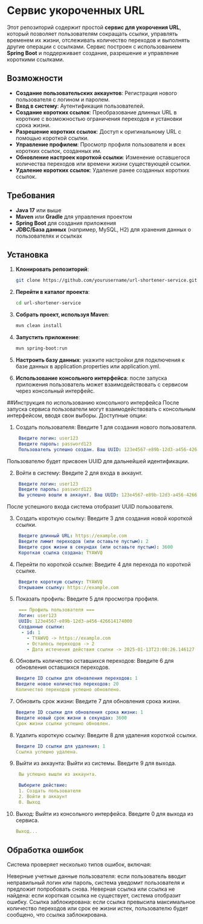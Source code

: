 
# Сервис укороченных URL

Этот репозиторий содержит простой **сервис для укорочения URL**, который позволяет пользователям сокращать ссылки, управлять временем их жизни, отслеживать количество переходов и выполнять другие операции с ссылками. Сервис построен с использованием **Spring Boot** и поддерживает создание, разрешение и управление короткими ссылками.

## Возможности

- **Создание пользовательских аккаунтов**: Регистрация нового пользователя с логином и паролем.
- **Вход в систему**: Аутентификация пользователей.
- **Создание коротких ссылок**: Преобразование длинных URL в короткие с возможностью ограничения переходов и установки срока жизни.
- **Разрешение коротких ссылок**: Доступ к оригинальному URL с помощью короткой ссылки.
- **Управление профилем**: Просмотр профиля пользователя и всех коротких ссылок, созданных им.
- **Обновление настроек короткой ссылки**: Изменение оставшегося количества переходов или времени жизни существующей ссылки.
- **Удаление коротких ссылок**: Удаление ранее созданных коротких ссылок.

## Требования

- **Java 17** или выше
- **Maven** или **Gradle** для управления проектом
- **Spring Boot** для создания приложения
- **JDBC/База данных** (например, MySQL, H2) для хранения данных о пользователях и ссылках

## Установка

1. **Клонировать репозиторий**:
   ```bash
   git clone https://github.com/yourusername/url-shortener-service.git

2. **Перейти в каталог проекта**:
    ```bash
    cd url-shortener-service

3. **Собрать проект, используя Maven**:
    ```bash
    mvn clean install

4. **Запустить приложение**:
    ```bash
    mvn spring-boot:run

5. **Настроить базу данных**:
   укажите настройки для подключения к базе данных в application.properties или application.yml.

6. **Использование консольного интерфейса**:
   после запуска приложения пользователь может взаимодействовать с сервисом через консольный интерфейс.

##Инструкция по использованию консольного интерфейса
После запуска сервиса пользователи могут взаимодействовать с консольным интерфейсом, вводя свои выборы. 
Доступные опции:
  1. Создать пользователя: 
    Введите 1 для создания нового пользователя.
     ```yaml
      Введите логин: user123
      Введите пароль: password123  
      Пользователь успешно создан. Ваш UUID: 123e4567-e89b-12d3-a456-426614174000
   Пользователю будет присвоен UUID для дальнейшей идентификации.

  2. Войти в систему:
    Введите 2 для входа в аккаунт.
     ```yaml
      Введите логин: user123
      Введите пароль: password123
      Вы успешно вошли в аккаунт. Ваш UUID: 123e4567-e89b-12d3-a456-426614174000
   После успешного входа система отобразит UUID пользователя.
   
  3. Создать короткую ссылку: 
      Введите 3 для создания новой короткой ссылки.
     ```yaml
      Введите длинный URL: https://example.com
      Введите лимит переходов (или оставьте пустым): 2
      Введите срок жизни в секундах (или оставьте пустым): 3600
      Короткая ссылка создана: TYAWVQ
  5. Перейти по короткой ссылке:
      Введите 4 для перехода по короткой ссылке.
     ```yaml
      Введите короткую ссылку: TYAWVQ
      Открываем ссылку: https://example.com
  7. Показать профиль:
      Введите 5 для просмотра профиля.
     ```yaml
      === Профиль пользователя ===
      Логин: user123
      UUID: 123e4567-e89b-12d3-a456-426614174000
      Созданные ссылки:
       - id: 1 
         - TYAWVQ -> https://example.com 
         - Осталось переходов -> 2 
         - Дата истечения действия ссылки -> 2025-01-13T23:08:26.146127

  9. Обновить количество оставшихся переходов:
      Введите 6 для обновления оставшихся переходов.
      ```yaml
      Введите ID ссылки для обновления переходов: 1
      Введите новое количество переходов: 20
      Количество переходов успешно обновлено.
  10. Обновить срок жизни:
      Введите 7 для обновления срока жизни.
      ```yaml
      Введите ID ссылки для обновления срока жизни: 1
      Введите новый срок жизни в секундах: 3600
      Срок жизни ссылки успешно обновлен.
  12. Удалить короткую ссылку:
      Введите 8 для удаления короткой ссылки.
      ```yaml
      Введите ID ссылки для удаления: 1
      Ссылка успешно удалена.
  14. Выйти из аккаунта: Выйти из системы.
      Введите 9 для выхода.
      ```yaml
       Вы успешно вышли из аккаунта.

       Выберите действие:
       1. Создать пользователя
       2. Войти в аккаунт
       0. Выход

  15. Выход: Выйти из консольного интерфейса.
      Введите 0 для выхода из сервиса.
      ```yaml
      Выход...

## Обработка ошибок
Система проверяет несколько типов ошибок, включая:

Неверные учетные данные пользователя: если пользователь вводит неправильный логин или пароль, система уведомит пользователя и предложит попробовать снова.
Неверная ссылка или ссылка не найдена: если короткая ссылка не существует, система отобразит ошибку.
Ссылка заблокирована: если ссылка превысила максимальное количество переходов или срок ее жизни истек, пользователю будет сообщено, что ссылка заблокирована.
